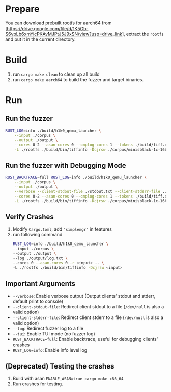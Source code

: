 # Prepare
You can download prebuilt rootfs for aarch64 from [https://drive.google.com/file/d/1K5Gb-S6vpLb6xmYicPKAvMJPtJ5J9xSN/view?usp=drive_link], extract the `rootfs` and put it in the current directory.

# Build
1. run `cargo make clean` to clean up all build
2. run `cargo make aarch64` to build the fuzzer and target binaries.

# Run
## Run the fuzzer
```bash
RUST_LOG=info ./build/h1k0_qemu_launcher \
    --input ./corpus \
    --output ./output \
    --cores 0-2 --asan-cores 0 --cmplog-cores 1 --tokens ./build/tiff.dict -- \
    -L ./rootfs ./build/bin/tiffinfo -Dcjrsw ./corpus/minisblack-1c-16b.tiff
```

## Run the fuzzer with Debugging Mode
```bash
RUST_BACKTRACE=full RUST_LOG=info ./build/h1k0_qemu_launcher \
    --input ./corpus \
    --output ./output \
    --verbose --client-stdout-file ./stdout.txt --client-stderr-file ./stderr.txt \
    --cores 0-2 --asan-cores 0 --cmplog-cores 1 --tokens ./build/tiff.dict -- \
    -L ./rootfs ./build/bin/tiffinfo -Dcjrsw ./corpus/minisblack-1c-16b.tiff
```

## Verify Crashes
1. Modify `Cargo.toml`, add `"simplemgr"` in features
2. run following command
    ```bash
    RUST_LOG=info ./build/h1k0_qemu_launcher \
    --input ./corpus \
    --output ./output \
    --log ./output/log.txt \
    --cores 0 --asan-cores 0 -r <input> -- \
    -L ./rootfs ./build/bin/tiffinfo -Dcjrsw <input>
    ```

## Important Arguments
- `--verbose`: Enable verbose output (Output clients' stdout and stderr, default print to console)
- `--client-stdout-file`: Redirect client stdout to a file (`/dev/null` is also a valid option)
- `--client-stderr-file`: Redirect client stderr to a file (`/dev/null` is also a valid option)
- `--log`: Redirect fuzzer log to a file
- `--tui`: Enable TUI mode (no fuzzer log)
- `RUST_BACKTRACE=full`: Enable backtrace, useful for debugging clients' crashes
- `RUST_LOG=info`: Enable info level log

## (Deprecated) Testing the crashes
1. Build with asan `ENABLE_ASAN=true cargo make x86_64`
2. Run crashes for testing.